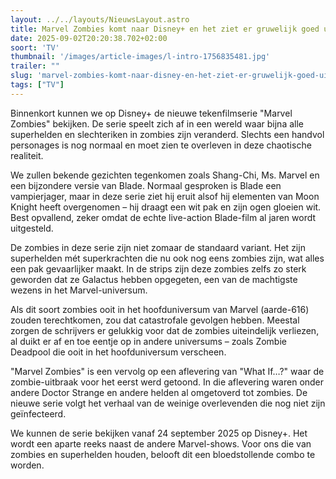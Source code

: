 ```yaml
---
layout: ../../layouts/NieuwsLayout.astro
title: Marvel Zombies komt naar Disney+ en het ziet er gruwelijk goed uit!
date: 2025-09-02T20:20:38.702+02:00
soort: 'TV'
thumbnail: '/images/article-images/l-intro-1756835481.jpg'
trailer: ""
slug: 'marvel-zombies-komt-naar-disney-en-het-ziet-er-gruwelijk-goed-uit'
tags: ["TV"]
---
```


Binnenkort kunnen we op Disney+ de nieuwe tekenfilmserie "Marvel Zombies"
bekijken. De serie speelt zich af in een wereld waar bijna alle superhelden en
slechteriken in zombies zijn veranderd. Slechts een handvol personages is nog
normaal en moet zien te overleven in deze chaotische realiteit.

We zullen bekende gezichten tegenkomen zoals Shang-Chi, Ms. Marvel en een
bijzondere versie van Blade. Normaal gesproken is Blade een vampierjager, maar
in deze serie ziet hij eruit alsof hij elementen van Moon Knight heeft
overgenomen – hij draagt een wit pak en zijn ogen gloeien wit. Best opvallend,
zeker omdat de echte live-action Blade-film al jaren wordt uitgesteld.

De zombies in deze serie zijn niet zomaar de standaard variant. Het zijn
superhelden mét superkrachten die nu ook nog eens zombies zijn, wat alles een
pak gevaarlijker maakt. In de strips zijn deze zombies zelfs zo sterk geworden
dat ze Galactus hebben opgegeten, een van de machtigste wezens in het
Marvel-universum.

Als dit soort zombies ooit in het hoofduniversum van Marvel (aarde-616) zouden
terechtkomen, zou dat catastrofale gevolgen hebben. Meestal zorgen de schrijvers
er gelukkig voor dat de zombies uiteindelijk verliezen, al duikt er af en toe
eentje op in andere universums – zoals Zombie Deadpool die ooit in het
hoofduniversum verscheen.

"Marvel Zombies" is een vervolg op een aflevering van "What If…?" waar de
zombie-uitbraak voor het eerst werd getoond. In die aflevering waren onder
andere Doctor Strange en andere helden al omgetoverd tot zombies. De nieuwe
serie volgt het verhaal van de weinige overlevenden die nog niet zijn
geïnfecteerd.

We kunnen de serie bekijken vanaf 24 september 2025 op Disney+. Het wordt een
aparte reeks naast de andere Marvel-shows. Voor ons die van zombies en
superhelden houden, belooft dit een bloedstollende combo te worden.